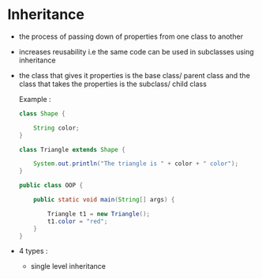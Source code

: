 # Inheritance
- the process of passing down of properties from one class to another
- increases reusability i.e the same code can be used in subclasses using inheritance
- the class that gives it properties is the base class/ parent class and the class that takes the properties is the subclass/
  child class

  Example :
  ```java
  class Shape {

      String color;
  }

  class Triangle extends Shape {

      System.out.println("The triangle is " + color + " color");
  }

  public class OOP {

      public static void main(String[] args) {

          Triangle t1 = new Triangle();
          t1.color = "red";
      }
  }
  
- 4 types :
  - single level inheritance

